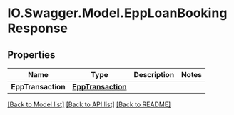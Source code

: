 # IO.Swagger.Model.EppLoanBookingResponse
## Properties

Name | Type | Description | Notes
------------ | ------------- | ------------- | -------------
**EppTransaction** | [**EppTransaction**](EppTransaction.md) |  | 

[[Back to Model list]](../README.md#documentation-for-models) [[Back to API list]](../README.md#documentation-for-api-endpoints) [[Back to README]](../README.md)

